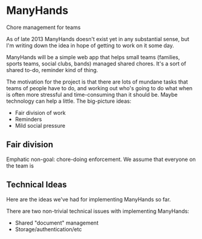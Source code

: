 ManyHands
=========

Chore management for teams

As of late 2013 ManyHands doesn't exist yet in any substantial sense,
but I'm writing down the idea in hope of getting to work on it some day.

ManyHands will be a simple web app that helps small teams (families,
sports teams, social clubs, bands) managed shared chores.  It's a sort
of shared to-do, reminder kind of thing.

The motivation for the project is that there are lots of mundane tasks
that teams of people have to do, and working out who's going to do what
when is often more stressful and time-consuming than it should be.
Maybe technology can help a little.  The big-picture ideas:

* Fair division of work
* Reminders
* Mild social pressure

## Fair division

Emphatic non-goal: chore-doing enforcement.  We assume that everyone on
the team is 

## Technical Ideas

Here are the ideas we've had for implementing ManyHands so far.

There are two non-trivial technical issues with implementing ManyHands:

* Shared "document" management
* Storage/authentication/etc
